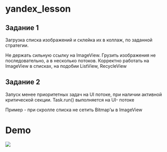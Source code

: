 # yandex_lesson

## Задание 1

Загрузка списка изображений и склейка их в коллаж, по заданной стратегии.

Не держать сильную ссылку на ImageView. Грузить изображения не последовательно, а в несколько потоков. Корректно работать на ImageView в списках, на подобии ListView, RecycleView

## Задание 2

Запуск менее приоритетных задач на UI потоке, при наличии активной критической секции. Task.run() выполняется на UI- потоке

Пример - при скролле списка не сетить Bitmap'ы в ImageView

# Demo

![](demo.gif)
